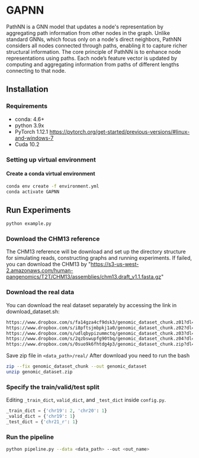 # GAPNN
PathNN is a GNN model that updates a node's representation by aggregating path information from other nodes in the graph. Unlike standard GNNs, which focus only on a node's direct neighbors, PathNN considers all nodes connected through paths, enabling it to capture richer structural information. The core principle of PathNN is to enhance node representations using paths. Each node’s feature vector is updated by computing and aggregating information from paths of different lengths connecting to that node.

## Installation

### Requirements
- conda: 4.6+
- python 3.9x
- PyTorch 1.12.1 https://pytorch.org/get-started/previous-versions/#linux-and-windows-7
- Cuda 10.2

### Setting up virtual environment

#### Create a conda virtual environment
```bash
conda env create -f environment.yml
conda activate GAPNN
```

## Run Experiments

```bash
python example.py
```
### Download the CHM13 reference
The CHM13 reference will be download and set up the directory structure for simulating reads, constructing graphs and running experiments.
If failed, you can download the CHM13 by "https://s3-us-west-2.amazonaws.com/human-pangenomics/T2T/CHM13/assemblies/chm13.draft_v1.1.fasta.gz"

### Download the real data
You can download the real dataset separately by accessing the link in download_dataset.sh:
```bash
https://www.dropbox.com/s/fa14gza4cf9dsk3/genomic_dataset_chunk.z01?dl=1
https://www.dropbox.com/s/i8pftsjmbpkj1a0/genomic_dataset_chunk.z02?dl=1
https://www.dropbox.com/s/udlqbypizummctq/genomic_dataset_chunk.z03?dl=1
https://www.dropbox.com/s/2qzbswupfg90tbq/genomic_dataset_chunk.z04?dl=1
https://www.dropbox.com/s/0suo9k6fhtdg4p3/genomic_dataset_chunk.zip?dl=1
```

Save zip file in `<data_path>/real/` After download you need to run the bash
```bash
zip --fix genomic_dataset_chunk --out genomic_dataset
unzip genomic_dataset.zip
```

### Specify the train/valid/test split
Editing `_train_dict`, `valid_dict`, and `_test_dict` inside `config.py`.
```python
_train_dict = {'chr19': 2, 'chr20': 1}
_valid_dict = {'chr19': 1}
_test_dict = {'chr21_r': 1}
```

### Run the pipeline
```bash
python pipeline.py --data <data_path> --out <out_name>
```
